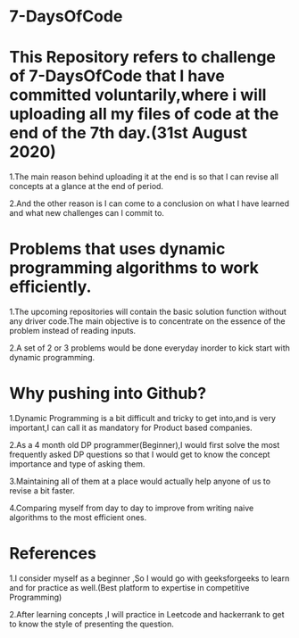 # 7-DaysOfCode


# This Repository refers to challenge of 7-DaysOfCode that I have committed voluntarily,where i will uploading all my files of code at the end of the 7th day.(31st August 2020)
1.The main reason behind uploading it at the end is so that I can revise all concepts at a glance at the end of period.

2.And the other reason is I can come to a conclusion on what I have learned and what new challenges can I commit to.

# Problems that uses dynamic programming algorithms to work efficiently.
1.The upcoming repositories will contain the basic solution function without any driver code.The main objective is to concentrate on the essence of the problem instead of reading inputs.

2.A set of 2 or 3 problems would be done everyday inorder to kick start with dynamic programming.

# Why pushing into Github?
1.Dynamic Programming is a bit difficult and tricky to get into,and is very important,I can call it as mandatory for Product based companies.

2.As a 4 month old DP programmer(Beginner),I would first solve the most frequently asked DP questions so that I would get to know the concept importance and type of asking them.

3.Maintaining all of them at a place would actually help anyone of us to revise a bit faster.

4.Comparing myself from day to day to improve from writing naive algorithms to the most efficient ones.

# References
1.I consider myself as a beginner ,So I would go with geeksforgeeks to learn and for practice as well.(Best platform to expertise in competitive Programming)

2.After learning concepts ,I will practice in Leetcode and hackerrank to get to know the style of presenting the question.
